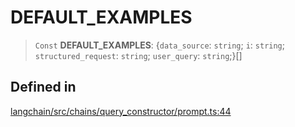 DEFAULT\_EXAMPLES
=================

> `Const` **DEFAULT\_EXAMPLES**: {`data_source`: `string`; `i`: `string`; `structured_request`: `string`; `user_query`: `string`;}\[\]

Defined in[](#defined-in "Direct link to Defined in")
------------------------------------------------------

[langchain/src/chains/query\_constructor/prompt.ts:44](https://github.com/hwchase17/langchainjs/blob/1c1274d/langchain/src/chains/query_constructor/prompt.ts#L44)